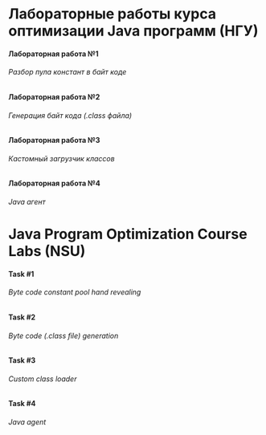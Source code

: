 # Лабораторные работы курса оптимизации Java программ (НГУ)
#### Лабораторная работа №1
###### Разбор пула констант в байт коде

#### Лабораторная работа №2
###### Генерация байт кода (.class файла)

#### Лабораторная работа №3
###### Кастомный загрузчик классов

#### Лабораторная работа №4
###### Java агент


# Java Program Optimization Course Labs (NSU)
#### Task #1
###### Byte code constant pool hand revealing

#### Task #2
###### Byte code (.class file) generation

#### Task #3
###### Custom class loader

#### Task #4
###### Java agent
